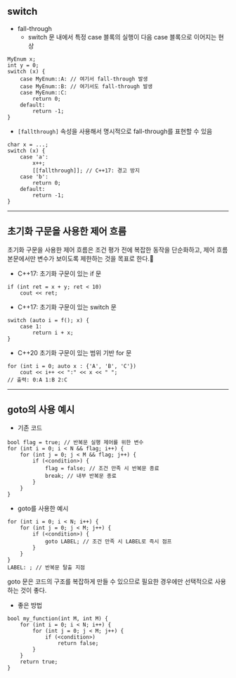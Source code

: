 ## switch
- fall-through
	- switch 문 내에서 특정 case 블록의 실행이 다음 case 블록으로 이어지는 현상
```
MyEnum x;
int y = 0;
switch (x) {
    case MyEnum::A: // 여기서 fall-through 발생
    case MyEnum::B: // 여기서도 fall-through 발생
    case MyEnum::C:
        return 0;
    default:
        return -1;
}
```
- `[fallthrough]` 속성을 사용해서 명시적으로 fall-through를 표현할 수 있음
```
char x = ...;
switch (x) {
    case 'a':
        x++;
        [[fallthrough]]; // C++17: 경고 방지
    case 'b':
        return 0;
    default:
        return -1;
}
```
---
## 초기화 구문을 사용한 제어 흐름
초기화 구문을 사용한 제어 흐름은 조건 평가 전에 복잡한 동작을 단순화하고, 제어 흐름 본문에서만 변수가 보이도록 제한하는 것을 목표로 한다.
- C++17: 초기화 구문이 있는 if 문
```
if (int ret = x + y; ret < 10)
    cout << ret;
```
- C++17: 초기화 구문이 있는 switch 문
```
switch (auto i = f(); x) {
    case 1:
        return i + x;
}
```
- C++20 초기화 구문이 있는 범위 기반 for 문
```
for (int i = 0; auto x : {'A', 'B', 'C'})
    cout << i++ << ":" << x << " ";
// 출력: 0:A 1:B 2:C
```
---
## goto의 사용 예시
- 기존 코드
```
bool flag = true; // 반복문 실행 제어를 위한 변수
for (int i = 0; i < N && flag; i++) {
    for (int j = 0; j < M && flag; j++) {
        if (<condition>) {
            flag = false; // 조건 만족 시 반복문 종료
            break; // 내부 반복문 종료
        }
    }
}
```
- goto를 사용한 예시
```
for (int i = 0; i < N; i++) {
    for (int j = 0; j < M; j++) {
        if (<condition>) {
            goto LABEL; // 조건 만족 시 LABEL로 즉시 점프
        }
    }
}
LABEL: ; // 반복문 탈출 지점
```
goto 문은 코드의 구조를 복잡하게 만들 수 있으므로 필요한 경우에만 선택적으로 사용하는 것이 좋다.

- 좋은 방법
```
bool my_function(int M, int M) {
	for (int i = 0; i < N; i++) {
		for (int j = 0; j < M; j++) {
			if (<condition>)
				return false;
		}
	}
	return true;
}
```
